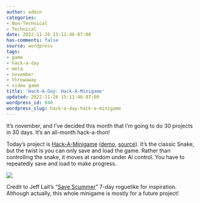 ```yaml
---
author: admin
categories:
- Non-Technical
- Technical
date: 2022-11-26 15:11:46-07:00
has-comments: false
source: wordpress
tags:
- game
- hack-a-day
- meta
- november
- throwaway
- video game
title: 'Hack-A-Day: Hack-A-Minigame'
updated: 2022-11-26 15:11:46-07:00
wordpress_id: 940
wordpress_slug: hack-a-day-hack-a-minigame
---
```

It’s november, and I’ve decided this month that I’m going to do 30 projects in 30 days. It’s an all-month hack-a-thon!

Today’s project is [Hack-A-Minigame](https://tilde.za3k.com/hackaday/mini/) ([demo](https://tilde.za3k.com/hackaday/mini/), [source](https://github.com/za3k/day26_mini)). It’s the classic Snake, but the twist is you can only save and load the game. Rather than controlling the snake, it moves at random under AI control. You have to repeatedly save and load to make progress.

[![](/wp-content/uploads/2022/11/screenshot-23.png)](https://tilde.za3k.com/hackaday/mini/)

Credit to Jeff Lait’s “[Save Scummer](http://www.zincland.com/7drl/savescummer/)” 7-day roguelike for inspiration. Although actually, this whole minigame is mostly for a future project!
